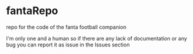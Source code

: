 # fantaRepo
repo for the code of the fanta football companion

I'm only one and a human so if there are any lack of documentation or any bug you can report it as issue in the Issues section
